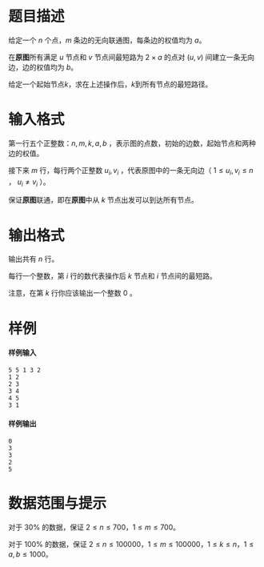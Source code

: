 
# 题目描述

给定一个 $n$ 个点，$m$ 条边的无向联通图，每条边的权值均为 $a$。

在**原图**所有满足 $u$ 节点和 $v$ 节点间最短路为 $2 \times a$ 的点对 $(u,v)$ 间建立一条无向边，边的权值均为 $b$。

给定一个起始节点$k$，求在上述操作后，$k$到所有节点的最短路径。

# 输入格式

第一行五个正整数：$n,m,k,a,b$ ，表示图的点数，初始的边数，起始节点和两种边的权值。

接下来 $m$ 行，每行两个正整数 $u_i,v_i$ ，代表原图中的一条无向边（ $1 \leq u_i ,v_i \leq n$ ， $u_i \neq v_i$ ）。

保证**原图**联通，即在**原图**中从 $k$ 节点出发可以到达所有节点。

# 输出格式

输出共有 $n$ 行。

每行一个整数，第 $i$ 行的数代表操作后 $k$ 节点和 $i$ 节点间的最短路。

注意，在第 $k$ 行你应该输出一个整数 $0$ 。

# 样例

#### 样例输入
```plain
5 5 1 3 2
1 2
2 3
3 4
4 5
3 1
```

#### 样例输出
```plain
0
3
3
2
5
```

# 数据范围与提示

对于 $30\%$ 的数据，保证 $2 \leq n \leq 700$，$1 \leq m \leq 700$。

对于 $100\%$ 的数据，保证 $2 \leq n \leq 100000$，$1 \leq m \leq 100000$，$1 \leq k \leq n$，$1 \leq a,b \leq 1000$。

